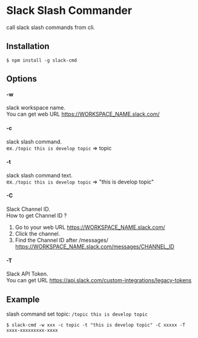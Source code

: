 # Slack Slash Commander

call slack slash commands from cli.


## Installation
```
$ npm install -g slack-cmd
```

## Options
#### -w
slack workspace name.  
You can get web URL https://WORKSPACE_NAME.slack.com/

#### -c
slack slash command.  
ex. `/topic this is develop topic` => topic

#### -t
slack slash command text.  
ex. `/topic this is develop topic` => "this is develop topic"

#### -C
Slack Channel ID.  
How to get Channel ID ?  
1. Go to your web URL https://WORKSPACE_NAME.slack.com/
2. Click the channel.
3. Find the Channel ID after /messages/ https://WORKSPACE_NAME.slack.com/messages/CHANNEL_ID

#### -T
Slack API Token.  
You can get URL https://api.slack.com/custom-integrations/legacy-tokens

## Example

slash command set topic: `/topic this is develop topic`

```
$ slack-cmd -w xxx -c topic -t "this is develop topic" -C xxxxx -T xxxx-xxxxxxxxx-xxxx
```
